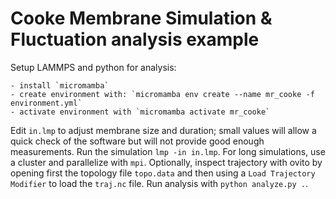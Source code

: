 # Cooke Membrane Simulation & Fluctuation analysis example

Setup LAMMPS and python for analysis:

    - install `micromamba`
    - create environment with: `micromamba env create --name mr_cooke -f environment.yml`
    - activate environment with `micromamba activate mr_cooke`

Edit `in.lmp` to adjust membrane size and duration; small values will allow a quick check of the software but will not provide good enough measurements.
Run the simulation `lmp -in in.lmp`. For long simulations, use a cluster and parallelize with `mpi`.
Optionally, inspect trajectory with ovito by opening first the topology file `topo.data` and then using a `Load Trajectory Modifier` to load the `traj.nc` file.
Run analysis with `python analyze.py .`.